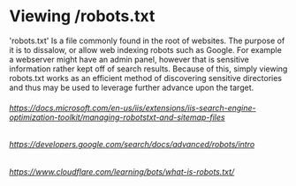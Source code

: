 # Viewing /robots.txt

'robots.txt' Is a file commonly found in the root of websites. The purpose of it is to dissalow, or allow web indexing robots such as Google. For example a webserver might have an admin panel, however that is sensitive information rather kept off of search results. Because of this, simply viewing robots.txt works as an efficient method of discovering sensitive directories and thus may be used to leverage further advance upon the target. 


###### https://docs.microsoft.com/en-us/iis/extensions/iis-search-engine-optimization-toolkit/managing-robotstxt-and-sitemap-files
###### https://developers.google.com/search/docs/advanced/robots/intro
###### https://www.cloudflare.com/learning/bots/what-is-robots.txt/
